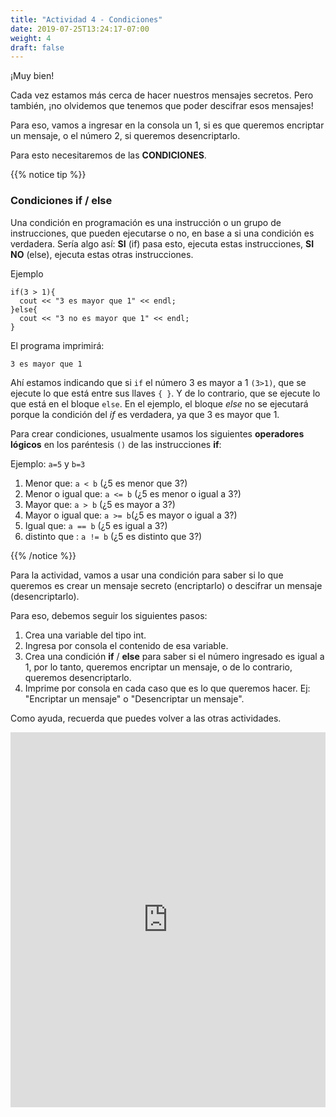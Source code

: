 ```yaml
---
title: "Actividad 4 - Condiciones"
date: 2019-07-25T13:24:17-07:00
weight: 4
draft: false
---
```


¡Muy bien! 

Cada vez estamos más cerca de hacer nuestros mensajes secretos. Pero también, ¡no olvidemos que tenemos que poder descifrar esos mensajes!

Para eso, vamos a ingresar en la consola un 1, si es que queremos encriptar un mensaje, o el número 2, si queremos desencriptarlo.

Para esto necesitaremos de las **CONDICIONES**.

{{% notice tip %}}


### Condiciones if / else

Una condición en programación es una instrucción o un grupo de instrucciones, que pueden ejecutarse o no, en base a si una condición es verdadera. Sería algo así: **SI** (if) pasa esto, ejecuta estas instrucciones, **SI NO** (else), ejecuta estas otras instrucciones.

Ejemplo

```
if(3 > 1){
  cout << "3 es mayor que 1" << endl;
}else{
  cout << "3 no es mayor que 1" << endl;
}
```
El programa imprimirá: 
```
3 es mayor que 1
```

Ahí estamos indicando que si `if` el número 3 es mayor a 1 `(3>1)`, que se ejecute lo que está entre sus llaves `{ }`. Y de lo contrario, que se ejecute lo que está en el bloque `else`. 
En el ejemplo, el bloque *else* no se ejecutará porque la condición del *if* es verdadera, ya que 3 es mayor que 1.

Para crear condiciones, usualmente usamos los siguientes **operadores lógicos** en los paréntesis `()` de las instrucciones **if**: 

Ejemplo: `a=5` y `b=3`
1. Menor que: `a < b` (¿5 es menor que 3?)
2. Menor o igual que: `a <= b` (¿5 es menor o igual a 3?)
3. Mayor que: `a > b` (¿5 es mayor a 3?)
4. Mayor o igual que: `a >= b`(¿5 es mayor o igual a 3?)
5. Igual que: `a == b` (¿5 es igual a 3?)
6. distinto que : `a != b` (¿5 es distinto que 3?)

{{% /notice %}}

Para la actividad, vamos a usar una condición para saber si lo que queremos es crear un mensaje secreto (encriptarlo) o descifrar un mensaje (desencriptarlo).

Para eso, debemos seguir los siguientes pasos:
1. Crea una variable del tipo int.
2. Ingresa por consola el contenido de esa variable.
3. Crea una condición **if** / **else** para saber si el número ingresado es igual a 1, por lo tanto, queremos encriptar un mensaje, o de lo contrario, queremos desencriptarlo.
4. Imprime por consola en cada caso que es lo que queremos hacer. Ej: "Encriptar un mensaje" o "Desencriptar un mensaje".

Como ayuda, recuerda que puedes volver a las otras actividades.

<iframe height="600px" width="100%" src="https://replit.com/@nuevofoundation/actividad-4?lite=true#main.cpp" scrolling="no" frameborder="no" allowtransparency="true" allowfullscreen="true" sandbox="allow-forms allow-pointer-lock allow-popups allow-same-origin allow-scripts allow-modals"></iframe>

